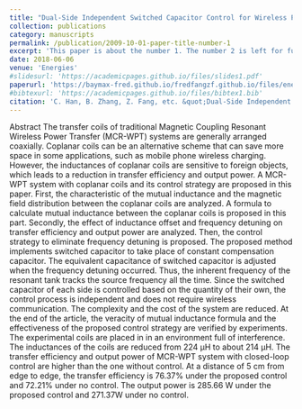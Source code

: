 ```yaml
---
title: "Dual-Side Independent Switched Capacitor Control for Wireless Power Transfer with Coplanar Coils"
collection: publications
category: manuscripts
permalink: /publication/2009-10-01-paper-title-number-1
excerpt: 'This paper is about the number 1. The number 2 is left for future work.'
date: 2018-06-06
venue: 'Energies'
#slidesurl: 'https://academicpages.github.io/files/slides1.pdf'
paperurl: 'https://baymax-fred.github.io/fredfangzf.github.io/files/energies_20180606.pdf'
#bibtexurl: 'https://academicpages.github.io/files/bibtex1.bib'
citation: 'C. Han, B. Zhang, Z. Fang, etc. &quot;Dual-Side Independent Switched Capacitor Control for Wireless Power Transfer with Coplanar Coils,&quot; <i>Energies</i>, vol. 11, no. 6, pp. 1472-1488, June 2018, doi: 10.3390/en11061472.'
---
```

Abstract
The transfer coils of traditional Magnetic Coupling Resonant Wireless Power Transfer (MCR-WPT) systems are generally arranged coaxially. Coplanar coils can be an alternative scheme that can save more space in some applications, such as mobile phone wireless charging. However, the inductances of coplanar coils are sensitive to foreign objects, which leads to a reduction in transfer efficiency and output power. A MCR-WPT system with coplanar coils and its control strategy are proposed in this paper. First, the characteristic of the mutual inductance and the magnetic field distribution between the coplanar coils are analyzed. A formula to calculate mutual inductance between the coplanar coils is proposed in this part. Secondly, the effect of inductance offset and frequency detuning on transfer efficiency and output power are analyzed. Then, the control strategy to eliminate frequency detuning is proposed. The proposed method implements switched capacitor to take place of constant compensation capacitor. The equivalent capacitance of switched capacitor is adjusted when the frequency detuning occurred. Thus, the inherent frequency of the resonant tank tracks the source frequency all the time. Since the switched capacitor of each side is controlled based on the quantity of their own, the control process is independent and does not require wireless communication. The complexity and the cost of the system are reduced. At the end of the article, the veracity of mutual inductance formula and the effectiveness of the proposed control strategy are verified by experiments. The experimental coils are placed in in an environment full of interference. The inductances of the coils are reduced from 224 μH to about 214 μH. The transfer efficiency and output power of MCR-WPT system with closed-loop control are higher than the one without control. At a distance of 5 cm from edge to edge, the transfer efficiency is 76.37% under the proposed control and 72.21% under no control. The output power is 285.66 W under the proposed control and 271.37W under no control.
